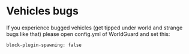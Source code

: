 # Vehicles bugs

If you experience bugged vehicles \(get tipped under world and strange bugs like that\) please open config.yml of WorldGuard and set this:

```text
block-plugin-spawning: false
```

